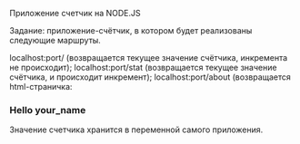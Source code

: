 Приложение счетчик на NODE.JS

Задание:
приложение-счётчик, в котором будет реализованы следующие маршруты. 

localhost:port/ (возвращается текущее значение счётчика, инкремента не происходит);
localhost:port/stat (возвращается текущее значение счётчика, и происходит инкремент);
localhost:port/about (возвращается html-страничка: <h3> Hello your_name </h3>

Значение счетчика хранится в переменной самого приложения. 

